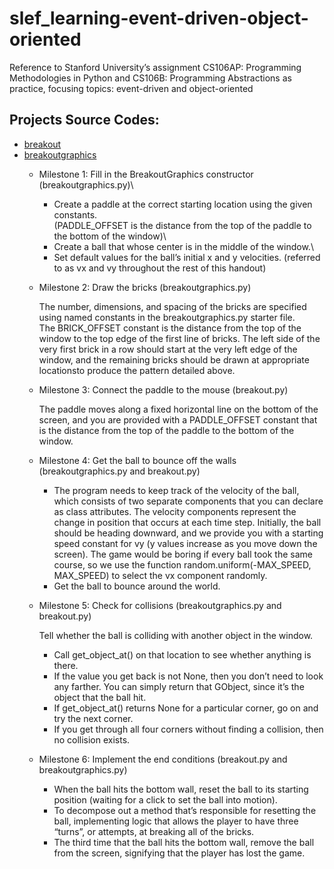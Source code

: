 # slef_learning-event-driven-object-oriented
Reference to Stanford University’s assignment CS106AP: Programming Methodologies in Python and CS106B: Programming Abstractions as practice, focusing topics: event-driven and object-oriented
## Projects Source Codes:
* [breakout](https://github.com/An022/self_learning-event-driven-object-oriented/blob/main/breakout/breakout.py)
* [breakoutgraphics](https://github.com/An022/self_learning-event-driven-object-oriented/blob/main/breakout/breakoutgraphics.py)
  * Milestone 1: Fill in the BreakoutGraphics constructor (breakoutgraphics.py)\
   
    * Create a paddle at the correct starting location using the given constants.\
       (PADDLE_OFFSET is the distance from the top of the paddle to the bottom of the window)\
    * Create a ball that whose center is in the middle of the window.\
    * Set default values for the ball’s initial x and y velocities. (referred to as vx and vy throughout the rest of this handout)
  
  *  Milestone 2: Draw the bricks (breakoutgraphics.py)
   
     The number, dimensions, and spacing of the bricks are specified using named constants in the breakoutgraphics.py starter file.\
     The BRICK_OFFSET constant is the distance from the top of the window to the top edge of the first line of bricks. 
     The left side of the very first brick in a row should start at the very left edge of the window, and the remaining bricks should be drawn at appropriate locationsto produce the pattern detailed above.
  
  *  Milestone 3: Connect the paddle to the mouse (breakout.py)
   
     The paddle moves along a fixed horizontal line on the bottom of the screen, and you are provided with a PADDLE_OFFSET constant that is the distance from the top of the paddle to the bottom of the window.

  *  Milestone 4: Get the ball to bounce off the walls (breakoutgraphics.py and breakout.py)
     * The program needs to keep track of the velocity of the ball, which consists of two separate components that you can declare as class attributes. 
       The velocity components represent the change in position that occurs at each time step.
       Initially, the ball should be heading downward, and we provide you with a starting speed constant for vy (y values increase as you move down the screen). 
       The game would be boring if every ball took the same course, so we use the function random.uniform(-MAX_SPEED, MAX_SPEED) to select the vx component randomly. 
     * Get the ball to bounce around the world.
  
  *  Milestone 5: Check for collisions (breakoutgraphics.py and breakout.py)
     
     Tell whether the ball is colliding with another object in the window.
     * Call get_object_at() on that location to see whether anything is there.
     * If the value you get back is not None, then you don’t need to look any farther. You can simply return that GObject, since it’s the object that the ball hit.
     * If get_object_at() returns None for a particular corner, go on and try the next corner.
     * If you get through all four corners without finding a collision, then no collision exists.
  
  * Milestone 6: Implement the end conditions (breakout.py and breakoutgraphics.py)
    * When the ball hits the bottom wall, reset the ball to its starting position (waiting for a click to set the ball into motion).
    * To decompose out a method that’s responsible for resetting the ball, implementing logic that allows the player to have three “turns”, or attempts, at breaking all of the bricks. 
    * The third time that the ball hits the bottom wall, remove the ball from the screen, signifying that the player has lost the game. 

